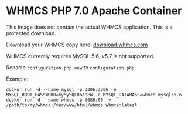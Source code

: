 # WHMCS PHP 7.0 Apache Container

This image does not contain the actual WHMCS application. This is a protected download.

Download your WHMCS copy here: [download.whmcs.com](https://download.whmcs.com/)

WHMCS currently requires MySQL 5.6; v5.7 is not supported.

Rename `configuration.php.new` to `configuration.php`.

Example:

```
docker run -d --name mysql -p 3306:3306 -e MYSQL_ROOT_PASSWORD=myMySQLRootPW -e MYSQL_DATABASE=whmcs mysql:5.6
docker run -d --name whmcs -p 8080:80 -v /path/to/my/whmcs:/var/www/html/whmcs whmcs:latest
```